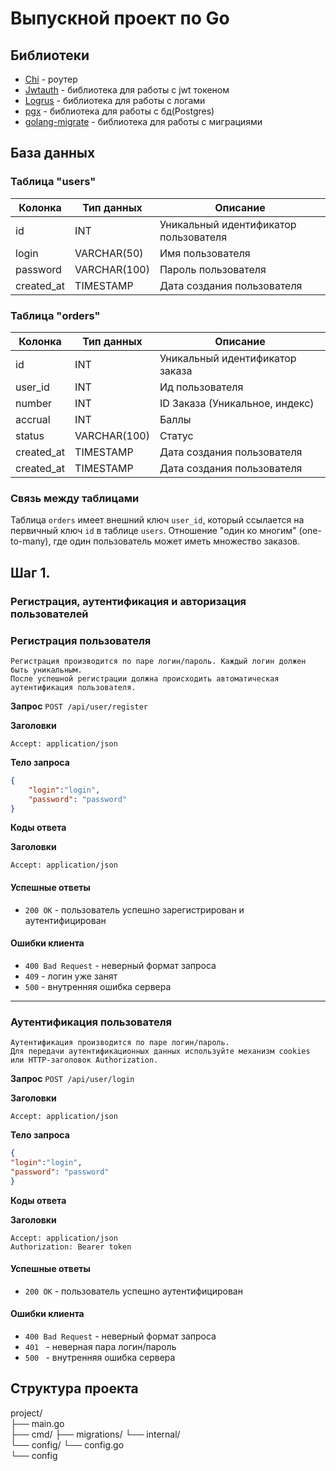 # Выпускной проект по Go

## Библиотеки
- [Сhi](https://github.com/go-chi/chi) - роутер
- [Jwtauth](https://github.com/go-chi/jwtauth) - библиотека для работы с jwt токеном
- [Logrus](https://github.com/sirupsen/logrus) - библиотека для работы с логами
- [pgx](https://github.com/jackc/pgx) - библиотека для работы с бд(Postgres)
- [golang-migrate](https://github.com/golang-migrate) - библиотека для работы с миграциями


## База данных

### Таблица "users"

| Колонка | Тип данных | Описание |
|---------|------------|-----------|
| id         | INT         | Уникальный идентификатор пользователя |
| login      | VARCHAR(50) | Имя пользователя |
| password   | VARCHAR(100)| Пароль пользователя |
| created_at | TIMESTAMP   | Дата создания пользователя |

### Таблица "orders"

| Колонка | Тип данных | Описание |
|---------|------------|-----------|
| id         | INT         | Уникальный идентификатор заказа |
| user_id    | INT         | Ид пользователя |
| number     | INT         | ID Заказа (Уникальное, индекс) |
| accrual    | INT         | Баллы |
| status     | VARCHAR(100)| Статус |
| created_at | TIMESTAMP   | Дата создания пользователя |
| created_at | TIMESTAMP   | Дата создания пользователя |

### Связь между таблицами

Таблица `orders` имеет внешний ключ `user_id`, который ссылается на первичный ключ `id` в таблице `users`.
Отношение "один ко многим" (one-to-many), где один пользователь может иметь множество заказов.

## Шаг 1.
### Регистрация, аутентификация и авторизация пользователей

### **Регистрация пользователя**

```
Регистрация производится по паре логин/пароль. Каждый логин должен быть уникальным.
После успешной регистрации должна происходить автоматическая аутентификация пользователя.
```

**Запрос**
`POST /api/user/register`

**Заголовки**
```
Accept: application/json
```

**Тело запроса**
```json
{
    "login":"login",
    "password": "password"
}
```

**Коды ответа**

**Заголовки**
```
Accept: application/json
```

#### Успешные ответы

- `200 OK` - пользователь успешно зарегистрирован и аутентифицирован

#### Ошибки клиента

- `400 Bad Request` - неверный формат запроса
- `409` - логин уже занят
- `500` - внутренняя ошибка сервера

-----------------------------------------------------

### Аутентификация пользователя

```
Аутентификация производится по паре логин/пароль.
Для передачи аутентификационных данных используйте механизм cookies или HTTP-заголовок Authorization.
```

**Запрос**
`POST /api/user/login`

**Заголовки**
```
Accept: application/json
```

**Тело запроса**
```json
{
"login":"login",
"password": "password"
}
```

**Коды ответа**

**Заголовки**
```
Accept: application/json
Authorization: Bearer token
```

#### Успешные ответы

- `200 OK` - пользователь успешно аутентифицирован

#### Ошибки клиента

- `400 Bad Request` - неверный формат запроса
- `401 ` - неверная пара логин/пароль
- `500 ` - внутренняя ошибка сервера


## Структура проекта
project/  
├── main.go  
├── cmd/
├── migrations/
└── internal/  
    └── config/
        └── config.go  
    └── config  

